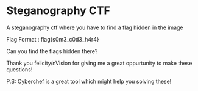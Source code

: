 #                   Steganography CTF

A steganography ctf where you have to find a flag hidden in the image

Flag Format : flag{s0m3_c0d3_h4r4}

Can you find the flags hidden there?

Thank you felicity/nVision for giving me a great oppurtunity to make these questions!

P.S: Cyberchef is a great tool which might help you solving these!
